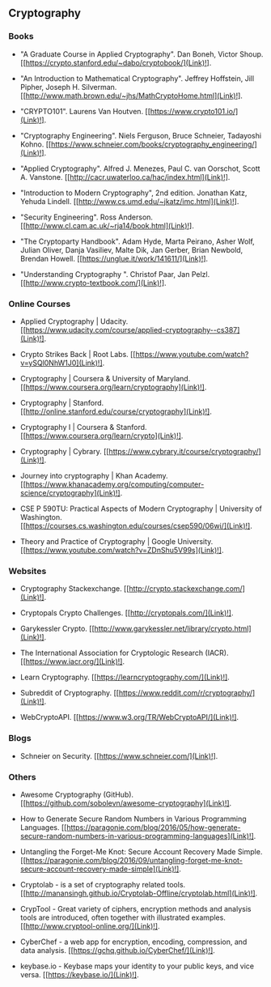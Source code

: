 
## Cryptography ##

### Books ###

- "A Graduate Course in Applied Cryptography". Dan Boneh, Victor Shoup. [[https://crypto.stanford.edu/~dabo/cryptobook/](Link)!].

- "An Introduction to Mathematical Cryptography". Jeffrey Hoffstein, Jill Pipher, Joseph H. Silverman. [[http://www.math.brown.edu/~jhs/MathCryptoHome.html](Link)!].

- "CRYPTO101". Laurens Van Houtven. [[https://www.crypto101.io/](Link)!].

- "Cryptography Engineering". Niels Ferguson, Bruce Schneier, Tadayoshi Kohno. [[https://www.schneier.com/books/cryptography_engineering/](Link)!].

- "Applied Cryptography". Alfred J. Menezes, Paul C. van Oorschot, Scott A. Vanstone. [[http://cacr.uwaterloo.ca/hac/index.html](Link)!].

- "Introduction to Modern Cryptography", 2nd edition. Jonathan Katz, Yehuda Lindell. [[http://www.cs.umd.edu/~jkatz/imc.html](Link)!].

- "Security Engineering". Ross Anderson. [[http://www.cl.cam.ac.uk/~rja14/book.html](Link)!].

- "The Cryptoparty Handbook". Adam Hyde, Marta Peirano, Asher Wolf, Julian Oliver, Danja Vasiliev, Malte Dik, Jan Gerber, Brian Newbold, Brendan Howell. [[https://unglue.it/work/141611/](Link)!].

- "Understanding Cryptography ". Christof Paar, Jan Pelzl. [[http://www.crypto-textbook.com/](Link)!].

### Online Courses ###

- Applied Cryptography | Udacity. [[https://www.udacity.com/course/applied-cryptography--cs387](Link)!].

- Crypto Strikes Back | Root Labs. [[https://www.youtube.com/watch?v=ySQl0NhW1J0](Link)!].

- Cryptography | Coursera & University of Maryland. [[https://www.coursera.org/learn/cryptography](Link)!].

- Cryptography | Stanford. [[http://online.stanford.edu/course/cryptography](Link)!].

- Cryptography I | Coursera & Stanford. [[https://www.coursera.org/learn/crypto](Link)!].

- Cryptography | Cybrary. [[https://www.cybrary.it/course/cryptography/](Link)!].

- Journey into cryptography | Khan Academy. [[https://www.khanacademy.org/computing/computer-science/cryptography](Link)!].

- CSE P 590TU: Practical Aspects of Modern Cryptography | University of Washington. [[https://courses.cs.washington.edu/courses/csep590/06wi/](Link)!].

- Theory and Practice of Cryptography | Google University. [[https://www.youtube.com/watch?v=ZDnShu5V99s](Link)!].

### Websites ###

- Cryptography Stackexchange. [[http://crypto.stackexchange.com/](Link)!].

- Cryptopals Crypto Challenges. [[http://cryptopals.com/](Link)!].

- Garykessler Crypto. [[http://www.garykessler.net/library/crypto.html](Link)!].

- The International Association for Cryptologic Research (IACR). [[https://www.iacr.org/](Link)!].

- Learn Cryptography. [[https://learncryptography.com/](Link)!].

- Subreddit of Cryptography. [[https://www.reddit.com/r/cryptography/](Link)!].

- WebCryptoAPI. [[https://www.w3.org/TR/WebCryptoAPI/](Link)!].

### Blogs ###

- Schneier on Security. [[https://www.schneier.com/](Link)!].

### Others ###

- Awesome Cryptography (GitHub). [[https://github.com/sobolevn/awesome-cryptography](Link)!].

- How to Generate Secure Random Numbers in Various Programming Languages. [[https://paragonie.com/blog/2016/05/how-generate-secure-random-numbers-in-various-programming-languages](Link)!].

- Untangling the Forget-Me Knot: Secure Account Recovery Made Simple. [[https://paragonie.com/blog/2016/09/untangling-forget-me-knot-secure-account-recovery-made-simple](Link)!].

- Cryptolab - is a set of cryptography related tools. [[http://manansingh.github.io/Cryptolab-Offline/cryptolab.html](Link)!].

- CrypTool - Great variety of ciphers, encryption methods and analysis tools are introduced, often together with illustrated examples. [[http://www.cryptool-online.org/](Link)!].

- CyberChef - a web app for encryption, encoding, compression, and data analysis. [[https://gchq.github.io/CyberChef/](Link)!].

- keybase.io - Keybase maps your identity to your public keys, and vice versa. [[https://keybase.io/](Link)!].




